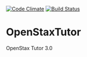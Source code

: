 [![Code Climate](https://codeclimate.com/github/openstax/tutor.png)](https://codeclimate.com/github/openstax/tutor)
[![Build Status](https://travis-ci.org/openstax/tutor.png?branch=master)](https://travis-ci.org/openstax/tutor)

OpenStaxTutor
=====

OpenStax Tutor 3.0